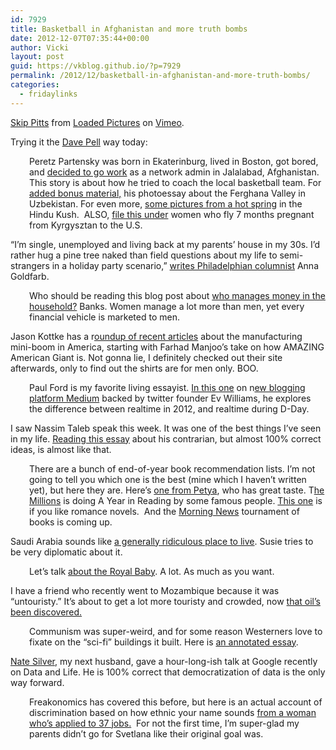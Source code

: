 ```yaml
---
id: 7929
title: Basketball in Afghanistan and more truth bombs
date: 2012-12-07T07:35:44+00:00
author: Vicki
layout: post
guid: https://vkblog.github.io/?p=7929
permalink: /2012/12/basketball-in-afghanistan-and-more-truth-bombs/
categories:
  - fridaylinks
---
```

[Skip Pitts](http://vimeo.com/54805230) from [Loaded Pictures](http://vimeo.com/loadedpictures) on [Vimeo](http://vimeo.com).

Trying it the <a href="http://nextdraft.com/" target="_blank">Dave Pell</a> way today:

<p style="padding-left: 30px;">
  Peretz Partensky was born in Ekaterinburg, lived in Boston, got bored, and <a href="http://nplusonemag.com/basketball-diaries-afghanistan" target="_blank">decided to go work</a> as a network admin in Jalalabad, Afghanistan. This story is about how he tried to coach the local basketball team. For <a href="http://www.tolerableinsanity.com/blog/2010/06/andijon-uzbekistan-to-osh-kyrgyzstan/" target="_blank">added bonus material,</a> his photoessay about the Ferghana Valley in Uzbekistan. For even more, <a href="http://imgur.com/a/Bvy6U" target="_blank">some pictures from a hot spring</a> in the Hindu Kush.  ALSO, <a href="http://ivorypomegranate.com/2012/11/29/a-no-baby-yet-update/" target="_blank">file this under</a> women who fly 7 months pregnant from Kyrgysztan to the U.S.
</p>

&#8220;I&#8217;m single, unemployed and living back at my parents&#8217; house in my 30s. I&#8217;d rather hug a pine tree naked than field questions about my life to semi-strangers in a holiday party scenario,&#8221; <a href="http://www.huffingtonpost.com/anna-goldfarb/i-used-to-enjoy-holiday-parties_b_2246151.html" target="_blank">writes Philadelphian columnist</a> Anna Goldfarb.

<p style="padding-left: 30px;">
  Who should be reading this blog post about <a href="http://corporette.com/2012/11/28/tales-from-the-wallet-who-manages-the-money-in-your-house" target="_blank">who manages money in the household?</a> Banks. Women manage a lot more than men, yet every financial vehicle is marketed to men.
</p>

Jason Kottke has a r<a href="http://kottke.org/12/12/made-in-the-usa-is-back-baby" target="_blank">oundup of recent articles</a> about the manufacturing mini-boom in America, starting with Farhad Manjoo&#8217;s take on how AMAZING American Giant is. Not gonna lie, I definitely checked out their site afterwards, only to find out the shirts are for men only. BOO.

<p style="padding-left: 30px;">
  Paul Ford is my favorite living essayist. <a href="https://medium.com/fords-sensorium/ba2015763500" target="_blank">In this one</a> on n<a href="https://medium.com/about/9e53ca408c48" target="_blank">ew blogging platform Medium</a> backed by twitter founder Ev Williams, he explores the difference between realtime in 2012, and realtime during D-Day.
</p>

I saw Nassim Taleb speak this week. It was one of the best things I&#8217;ve seen in my life. <a href="http://www.guardian.co.uk/books/2012/nov/24/nassim-taleb-antifragile-finance-interview" target="_blank">Reading this essay</a> about his contrarian, but almost 100% correct ideas, is almost like that.

<p style="padding-left: 30px;">
  There are a bunch of end-of-year book recommendation lists. I&#8217;m not going to tell you which one is the best (mine which I haven&#8217;t written yet), but here they are. Here&#8217;s <a href="http://www.themigrantbookclub.com/2012/11/the-migrant-bookclubs-2012-best-books.html" target="_blank">one from Petya</a>, who has great taste. T<a href="http://www.themillions.com/" target="_blank">he Millions</a> is doing A Year in Reading by some famous people. <a href="http://www.openroadmedia.com/romancematrix" target="_blank">This one</a> is if you like romance novels.  And the <a href="http://www.themorningnews.org/tob/" target="_blank">Morning News</a> tournament of books is coming up.
</p>

Saudi Arabia sounds like <a href="http://susiesbigadventure.blogspot.com/2012/12/in-support-of-saudi-women-and-hardees.html" target="_blank">a generally ridiculous place to live</a>. Susie tries to be very diplomatic about it.

<p style="padding-left: 30px;">
  Let&#8217;s talk <a href="http://thehairpin.com/2012/12/what-will-they-name-the-baby" target="_blank">about the Royal Baby</a>. A lot. As much as you want.
</p>

I have a friend who recently went to Mozambique because it was &#8220;untouristy.&#8221; It&#8217;s about to get a lot more touristy and crowded, now <a href="http://robertamsterdam.com/2012/12/boom-times-for-mozambique/" target="_blank">that oil&#8217;s been discovered.</a>

<p style="padding-left: 30px;">
  Communism was super-weird, and for some reason Westerners love to fixate on the &#8220;sci-fi&#8221; buildings it built. Here is <a href="http://www.theawl.com/2012/12/the-sublime-sci-fi-buildings-that-communism-built" target="_blank">an annotated essay</a>.
</p>

<a href="http://shortformblog.com/post/36820647205/nate-silver-took-part-in-an-authors-google" target="_blank">Nate Silver</a>, my next husband, gave a hour-long-ish talk at Google recently on Data and Life. He is 100% correct that democratization of data is the only way forward.

<p style="padding-left: 30px;">
  Freakonomics has covered this before, but here is an actual account of discrimination based on how ethnic your name sounds <a href="http://www.xojane.com/issues/so-much-for-equal-opportunity-employment" target="_blank">from a woman who&#8217;s applied to 37 jobs.</a>  For not the first time, I&#8217;m super-glad my parents didn&#8217;t go for Svetlana like their original goal was.
</p>